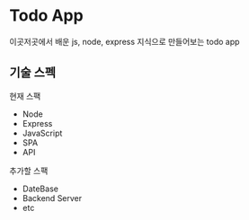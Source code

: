 # Todo App
이곳저곳에서 배운 js, node, express 지식으로 만들어보는 todo app

## 기술 스펙
현재 스팩
- Node
- Express
- JavaScript
- SPA
- API

추가할 스팩
- DateBase
- Backend Server
- etc